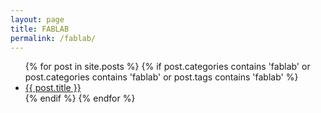 ```yaml
---
layout: page
title: FABLAB
permalink: /fablab/
---
```


<div class="home">

  <ul class="posts">
    {% for post in site.posts %}
    {% if post.categories contains 'fablab' or post.categories contains 'fablab' or post.tags contains 'fablab' %}
      <li>
        <a class="post-link" href="{{ post.url | prepend: site.baseurl }}">{{ post.title }}</a>
      </li>
    {% endif %}
    {% endfor %}
  </ul>

</div>
